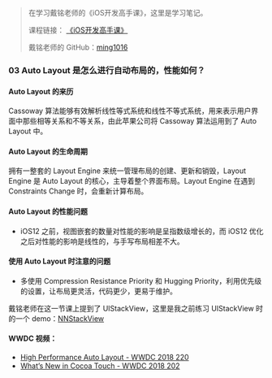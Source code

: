 > 在学习戴铭老师的《iOS开发高手课》，这里是学习笔记。
> 
> 课程链接： [《iOS开发高手课》](https://time.geekbang.org/column/intro/161?code=PbktFs%2Fw7EHB9TJpCcw1bc9KoCR%2FYLnpUmqrB0uOruk%3D)
> 
> 戴铭老师的 GitHub：[ming1016](https://github.com/ming1016)

### 03 Auto Layout 是怎么进行自动布局的，性能如何？


#### Auto Layout 的来历

Cassoway 算法能够有效解析线性等式系统和线性不等式系统，用来表示用户界面中那些相等关系和不等关系，由此苹果公司将 Cassoway 算法运用到了 Auto Layout 中。

#### Auto Layout 的生命周期

拥有一整套的 Layout Engine 来统一管理布局的创建、更新和销毁，Layout Engine 是 Auto Layout 的核心，主导着整个界面布局。Layout Engine 在遇到 Constraints Change 时，会重新计算布局。

#### Auto Layout 的性能问题

- iOS12 之前，视图嵌套的数量对性能的影响是呈指数级增长的，而 iOS12 优化之后对性能的影响是线性的，与手写布局相差不大。

#### 使用 Auto Layout 时注意的问题

- 多使用 Compression Resistance Priority 和 Hugging Priority，利用优先级的设置，让布局更灵活，代码更少，更易于维护。


戴铭老师在这一节课上提到了 UIStackView，这里是我之前练习 UIStackView 时的一个 demo：[NNStackView](https://github.com/liuzhongning/NNLearn/tree/master/005.%20NNStackView)


#### WWDC 视频：
- [High Performance Auto Layout - WWDC 2018 220](https://developer.apple.com/videos/play/wwdc2018/220)
- [What’s New in Cocoa Touch - WWDC 2018 202](https://developer.apple.com/videos/play/wwdc2018/202)